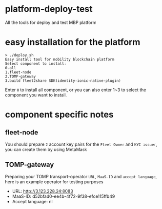 # platform-deploy-test
All the tools for deploy and test MBP platform

# easy installation for the platform
```shell
> ./deploy.sh
Easy install tool for mobility blockchain platform
Select component to install:
0.all
1.fleet-node
2.TOMP-gateway
3.build fleet2share SDK(identity-ionic-native-plugin)

```

Enter `0` to install all component, or you can also enter 1~3 to select the component you want to install.

# component specific notes

## fleet-node
You should prepare `2` account key pairs for the `Fleet Owner` and `KYC issuer`, you can create them by using MetaMask

## TOMP-gateway

Preparing your TOMP transport-operator `URL`, `MaaS-ID` and `accept language`, here is an example operator for testing purposes
* URL: http://3.123.228.24:8083
* MaaS-ID: d52bfad0-ee4b-4f72-9f38-efce115ffb49
* Accept language: nl
